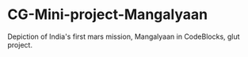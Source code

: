 # CG-Mini-project-Mangalyaan
Depiction of India's first mars mission, Mangalyaan in CodeBlocks, glut project.
